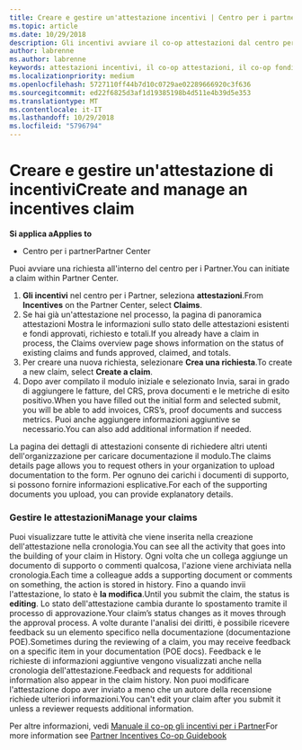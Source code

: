 ```yaml
---
title: Creare e gestire un'attestazione incentivi | Centro per i partner
ms.topic: article
ms.date: 10/29/2018
description: Gli incentivi avviare il co-op attestazioni dal centro per i Partner.
author: labrenne
ms.author: labrenne
keywords: attestazioni incentivi, il co-op attestazioni, il co-op fondi
ms.localizationpriority: medium
ms.openlocfilehash: 5727110ff44b7d10c0729ae02289666920c3f636
ms.sourcegitcommit: ed22f6825d3af1d19385198b4d511e4b39d5e353
ms.translationtype: MT
ms.contentlocale: it-IT
ms.lasthandoff: 10/29/2018
ms.locfileid: "5796794"
---
```

# <a name="create-and-manage-an-incentives-claim"></a><span data-ttu-id="5494c-104">Creare e gestire un'attestazione di incentivi</span><span class="sxs-lookup"><span data-stu-id="5494c-104">Create and manage an incentives claim</span></span>

**<span data-ttu-id="5494c-105">Si applica a</span><span class="sxs-lookup"><span data-stu-id="5494c-105">Applies to</span></span>**
- <span data-ttu-id="5494c-106">Centro per i partner</span><span class="sxs-lookup"><span data-stu-id="5494c-106">Partner Center</span></span>

<span data-ttu-id="5494c-107">Puoi avviare una richiesta all'interno del centro per i Partner.</span><span class="sxs-lookup"><span data-stu-id="5494c-107">You can initiate a claim within Partner Center.</span></span> 

1. <span data-ttu-id="5494c-108">**Gli incentivi** nel centro per i Partner, seleziona **attestazioni**.</span><span class="sxs-lookup"><span data-stu-id="5494c-108">From **Incentives** on the Partner Center, select **Claims**.</span></span>
2.  <span data-ttu-id="5494c-109">Se hai già un'attestazione nel processo, la pagina di panoramica attestazioni Mostra le informazioni sullo stato delle attestazioni esistenti e fondi approvati, richiesto e totali.</span><span class="sxs-lookup"><span data-stu-id="5494c-109">If you already have a claim in process, the Claims overview page shows information on the status of existing claims and funds approved, claimed, and totals.</span></span>
3.  <span data-ttu-id="5494c-110">Per creare una nuova richiesta, selezionare **Crea una richiesta**.</span><span class="sxs-lookup"><span data-stu-id="5494c-110">To create a new claim, select **Create a claim**.</span></span>
4.  <span data-ttu-id="5494c-111">Dopo aver compilato il modulo iniziale e selezionato Invia, sarai in grado di aggiungere le fatture, del CRS, prova documenti e le metriche di esito positivo.</span><span class="sxs-lookup"><span data-stu-id="5494c-111">When you have filled out the initial form and selected submit, you will be able to add invoices, CRS’s, proof documents and success metrics.</span></span> <span data-ttu-id="5494c-112">Puoi anche aggiungere informazioni aggiuntive se necessario.</span><span class="sxs-lookup"><span data-stu-id="5494c-112">You can also add additional information if needed.</span></span>

<span data-ttu-id="5494c-113">La pagina dei dettagli di attestazioni consente di richiedere altri utenti dell'organizzazione per caricare documentazione il modulo.</span><span class="sxs-lookup"><span data-stu-id="5494c-113">The claims details page allows you to request others in your organization to upload documentation to the form.</span></span> <span data-ttu-id="5494c-114">Per ognuno dei carichi i documenti di supporto, si possono fornire informazioni esplicative.</span><span class="sxs-lookup"><span data-stu-id="5494c-114">For each of the supporting documents you upload, you can provide explanatory details.</span></span> 

### <a name="manage-your-claims"></a><span data-ttu-id="5494c-115">Gestire le attestazioni</span><span class="sxs-lookup"><span data-stu-id="5494c-115">Manage your claims</span></span>

<span data-ttu-id="5494c-116">Puoi visualizzare tutte le attività che viene inserita nella creazione dell'attestazione nella cronologia.</span><span class="sxs-lookup"><span data-stu-id="5494c-116">You can see all the activity that goes into the building of your claim in History.</span></span> <span data-ttu-id="5494c-117">Ogni volta che un collega aggiunge un documento di supporto o commenti qualcosa, l'azione viene archiviata nella cronologia.</span><span class="sxs-lookup"><span data-stu-id="5494c-117">Each time a colleague adds a supporting document or comments on something, the action is stored in history.</span></span> <span data-ttu-id="5494c-118">Fino a quando invii l'attestazione, lo stato è **la modifica**.</span><span class="sxs-lookup"><span data-stu-id="5494c-118">Until you submit the claim, the status is **editing**.</span></span> <span data-ttu-id="5494c-119">Lo stato dell'attestazione cambia durante lo spostamento tramite il processo di approvazione.</span><span class="sxs-lookup"><span data-stu-id="5494c-119">Your claim’s status changes as it moves through the approval process.</span></span> <span data-ttu-id="5494c-120">A volte durante l'analisi dei diritti, è possibile ricevere feedback su un elemento specifico nella documentazione (documentazione POE).</span><span class="sxs-lookup"><span data-stu-id="5494c-120">Sometimes during the reviewing of a claim, you may receive feedback on a specific item in your documentation (POE docs).</span></span> <span data-ttu-id="5494c-121">Feedback e le richieste di informazioni aggiuntive vengono visualizzati anche nella cronologia dell'attestazione.</span><span class="sxs-lookup"><span data-stu-id="5494c-121">Feedback and requests for additional information also appear in the claim history.</span></span> <span data-ttu-id="5494c-122">Non puoi modificare l'attestazione dopo aver inviato a meno che un autore della recensione richiede ulteriori informazioni.</span><span class="sxs-lookup"><span data-stu-id="5494c-122">You can't edit your claim after you submit it unless a reviewer requests additional information.</span></span>

<span data-ttu-id="5494c-123">Per altre informazioni, vedi [Manuale il co-op gli incentivi per i Partner](https://assets.microsoft.com/coop-guidebook.pdf)</span><span class="sxs-lookup"><span data-stu-id="5494c-123">For more information see [Partner Incentives Co-op Guidebook](https://assets.microsoft.com/coop-guidebook.pdf)</span></span>
